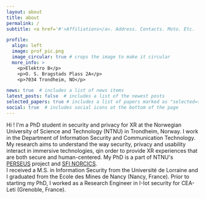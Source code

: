 ```yaml
---
layout: about
title: about
permalink: /
subtitle: <a href='#'>Affiliations</a>. Address. Contacts. Moto. Etc.

profile:
  align: left
  image: prof_pic.png
  image_circular: true # crops the image to make it circular
  more_info: >
    <p>Elektro B</p>
    <p>O. S. Bragstads Plass 2A</p>
    <p>7034 Trondheim, NO</p>

news: true  # includes a list of news items
latest_posts: false  # includes a list of the newest posts
selected_papers: true # includes a list of papers marked as "selected={true}"
social: true  # includes social icons at the bottom of the page
---
```


Hi ! I'm a PhD student in security and privacy for XR at the Norwegian University of Science and Technology (NTNU) in Trondheim, Norway. I work in the Department of Information Security and Communication Technology. My research aims to understand the way security, privacy and usability interact in immersive technologies, qin order to provide XR experiences that are both secure and human-centered. My PhD is a part of NTNU's <a href='https://www.ntnu.edu/perseus/'>PERSEUS</a> project and <a href='https://www.ntnu.edu/norcics'>SFI NORCICS</a>.
<br/>I received a M.S. in Information Security from the Université de Lorraine and I graduated from the Ecole des Mines de Nancy (Nancy, France). Prior to starting my PhD, I worked as a Research Engineer in I-Iot security for CEA-Leti (Grenoble, France). 
